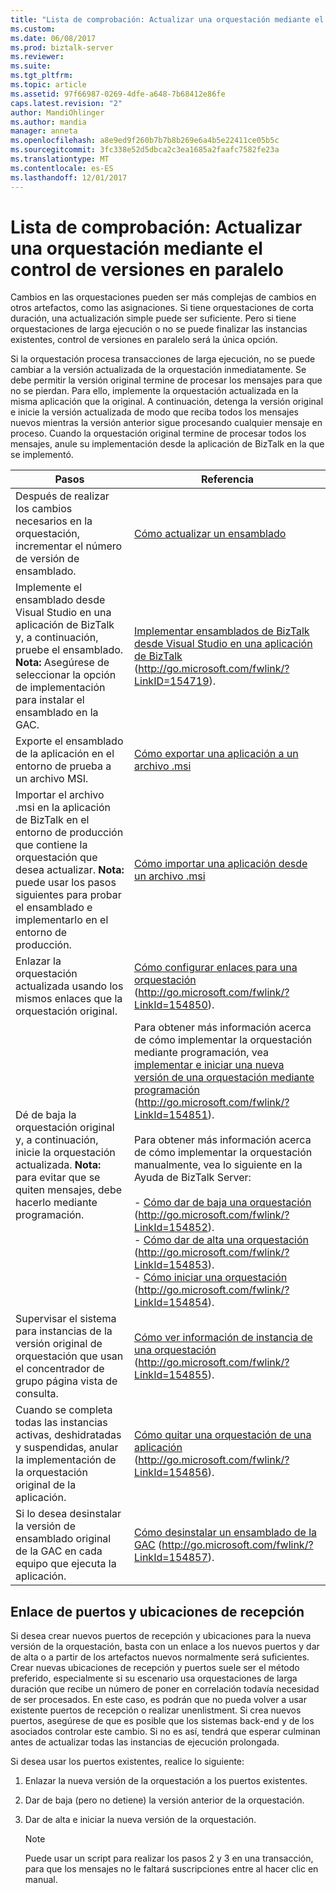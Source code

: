 ```yaml
---
title: "Lista de comprobación: Actualizar una orquestación mediante el control de versiones en paralelo | Documentos de Microsoft"
ms.custom: 
ms.date: 06/08/2017
ms.prod: biztalk-server
ms.reviewer: 
ms.suite: 
ms.tgt_pltfrm: 
ms.topic: article
ms.assetid: 97f66987-0269-4dfe-a648-7b68412e86fe
caps.latest.revision: "2"
author: MandiOhlinger
ms.author: mandia
manager: anneta
ms.openlocfilehash: a8e9ed9f260b7b7b8b269e6a4b5e22411ce05b5c
ms.sourcegitcommit: 3fc338e52d5dbca2c3ea1685a2faafc7582fe23a
ms.translationtype: MT
ms.contentlocale: es-ES
ms.lasthandoff: 12/01/2017
---
```

# <a name="checklist-updating-an-orchestration-using-side-by-side-versioning"></a>Lista de comprobación: Actualizar una orquestación mediante el control de versiones en paralelo
Cambios en las orquestaciones pueden ser más complejas de cambios en otros artefactos, como las asignaciones. Si tiene orquestaciones de corta duración, una actualización simple puede ser suficiente. Pero si tiene orquestaciones de larga ejecución o no se puede finalizar las instancias existentes, control de versiones en paralelo será la única opción.  
  
 Si la orquestación procesa transacciones de larga ejecución, no se puede cambiar a la versión actualizada de la orquestación inmediatamente. Se debe permitir la versión original termine de procesar los mensajes para que no se pierdan. Para ello, implemente la orquestación actualizada en la misma aplicación que la original. A continuación, detenga la versión original e inicie la versión actualizada de modo que reciba todos los mensajes nuevos mientras la versión anterior sigue procesando cualquier mensaje en proceso. Cuando la orquestación original termine de procesar todos los mensajes, anule su implementación desde la aplicación de BizTalk en la que se implementó.  
  
|Pasos|Referencia|  
|-----------|---------------|  
|Después de realizar los cambios necesarios en la orquestación, incrementar el número de versión de ensamblado.|[Cómo actualizar un ensamblado](../technical-guides/how-to-update-an-assembly.md)|  
|Implemente el ensamblado desde Visual Studio en una aplicación de BizTalk y, a continuación, pruebe el ensamblado. **Nota:** Asegúrese de seleccionar la opción de implementación para instalar el ensamblado en la GAC.|[Implementar ensamblados de BizTalk desde Visual Studio en una aplicación de BizTalk](http://go.microsoft.com/fwlink/?LinkID=154719) (http://go.microsoft.com/fwlink/?LinkID=154719).|  
|Exporte el ensamblado de la aplicación en el entorno de prueba a un archivo MSI.|[Cómo exportar una aplicación a un archivo .msi](../technical-guides/how-to-export-an-application-to-an-msi-file.md)|  
|Importar el archivo .msi en la aplicación de BizTalk en el entorno de producción que contiene la orquestación que desea actualizar. **Nota:** puede usar los pasos siguientes para probar el ensamblado e implementarlo en el entorno de producción.|[Cómo importar una aplicación desde un archivo .msi](../technical-guides/how-to-import-an-application-from-an-msi-file.md)|  
|Enlazar la orquestación actualizada usando los mismos enlaces que la orquestación original.|[Cómo configurar enlaces para una orquestación](http://go.microsoft.com/fwlink/?LinkId=154850) (http://go.microsoft.com/fwlink/?LinkId=154850).|  
|Dé de baja la orquestación original y, a continuación, inicie la orquestación actualizada. **Nota:** para evitar que se quiten mensajes, debe hacerlo mediante programación.|Para obtener más información acerca de cómo implementar la orquestación mediante programación, vea [implementar e iniciar una nueva versión de una orquestación mediante programación](http://go.microsoft.com/fwlink/?LinkId=154851) (http://go.microsoft.com/fwlink/?LinkId=154851).<br /><br /> Para obtener más información acerca de cómo implementar la orquestación manualmente, vea lo siguiente en la Ayuda de BizTalk Server:<br /><br /> -   [Cómo dar de baja una orquestación](http://go.microsoft.com/fwlink/?LinkId=154852) (http://go.microsoft.com/fwlink/?LinkId=154852).<br />-   [Cómo dar de alta una orquestación](http://go.microsoft.com/fwlink/?LinkId=154853) (http://go.microsoft.com/fwlink/?LinkId=154853).<br />-   [Cómo iniciar una orquestación](http://go.microsoft.com/fwlink/?LinkId=154854) (http://go.microsoft.com/fwlink/?LinkId=154854).|  
|Supervisar el sistema para instancias de la versión original de orquestación que usan el concentrador de grupo página vista de consulta.|[Cómo ver información de instancia de una orquestación](http://go.microsoft.com/fwlink/?LinkId=154855) (http://go.microsoft.com/fwlink/?LinkId=154855).|  
|Cuando se completa todas las instancias activas, deshidratadas y suspendidas, anular la implementación de la orquestación original de la aplicación.|[Cómo quitar una orquestación de una aplicación](http://go.microsoft.com/fwlink/?LinkId=154856) (http://go.microsoft.com/fwlink/?LinkId=154856).|  
|Si lo desea desinstalar la versión de ensamblado original de la GAC en cada equipo que ejecuta la aplicación.|[Cómo desinstalar un ensamblado de la GAC](http://go.microsoft.com/fwlink/?LinkId=154857) (http://go.microsoft.com/fwlink/?LinkId=154857).|  
  
## <a name="binding-to-receive-ports-and-locations"></a>Enlace de puertos y ubicaciones de recepción  
 Si desea crear nuevos puertos de recepción y ubicaciones para la nueva versión de la orquestación, basta con un enlace a los nuevos puertos y dar de alta o a partir de los artefactos nuevos normalmente será suficientes. Crear nuevas ubicaciones de recepción y puertos suele ser el método preferido, especialmente si su escenario usa orquestaciones de larga duración que recibe un número de poner en correlación todavía necesidad de ser procesados. En este caso, es podrán que no pueda volver a usar existente puertos de recepción o realizar unenlistment. Si crea nuevos puertos, asegúrese de que es posible que los sistemas back-end y de los asociados controlar este cambio. Si no es así, tendrá que esperar culminan antes de actualizar todas las instancias de ejecución prolongada.  
  
 Si desea usar los puertos existentes, realice lo siguiente:  
  
1.  Enlazar la nueva versión de la orquestación a los puertos existentes.  
  
2.  Dar de baja (pero no detiene) la versión anterior de la orquestación.  
  
3.  Dar de alta e iniciar la nueva versión de la orquestación.  
  
    > [!NOTE]  
    >  Puede usar un script para realizar los pasos 2 y 3 en una transacción, para que los mensajes no le faltará suscripciones entre al hacer clic en manual.